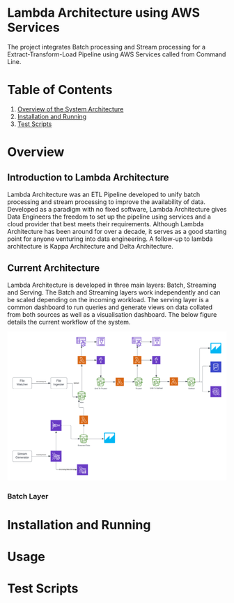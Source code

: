 # Lambda Architecture using AWS Services 
The project integrates Batch processing and Stream processing for a Extract-Transform-Load Pipeline using AWS Services called from Command Line. 

# Table of Contents
1. [Overview of the System Architecture](#overview)
2. [Installation and Running](#installation-and-running)
3. [Test Scripts](#test-scripts) 

# Overview
## Introduction to Lambda Architecture
Lambda Architecture was an ETL Pipeline developed to unify batch processing and stream processing to improve the availability of data. Developed as a paradigm with no fixed software, Lambda Architecture gives Data Engineers the freedom to set up the pipeline using services and a cloud provider that best meets their requirements. Although Lambda Architecture has been around for over a decade, it serves as a good starting point for anyone venturing into data engineering. A follow-up to lambda architecture is Kappa Architecture and Delta Architecture. 

## Current Architecture 
Lambda Architecture is developed in three main layers: Batch, Streaming and Serving. The Batch and Streaming layers work independently and can be scaled depending on the incoming workload. The serving layer is a common dashboard to run queries and generate views on data collated from both sources as well as a visualisation dashboard. The below figure details the current workflow of the system. 

![lambdaArch](https://github.com/aanchal-n/Lambda-Architecture-AWS/blob/main/Assets/aws-lambda-architecture.png)

### Batch Layer 


# Installation and Running 
# Usage
# Test Scripts

